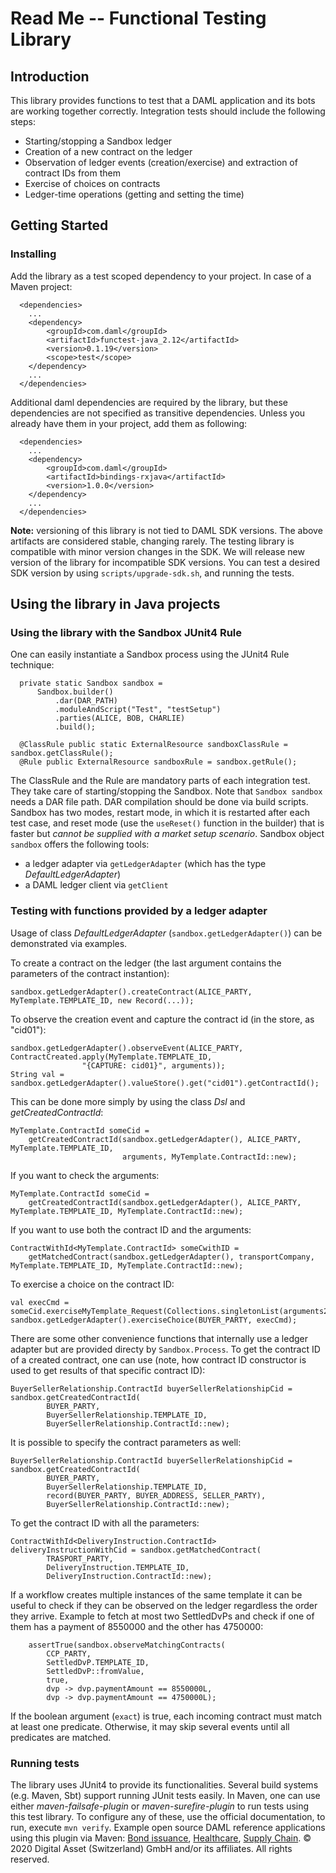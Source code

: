 # Read Me -- Functional Testing Library
## Introduction
This library provides functions to test that a DAML application and its bots are working together correctly. Integration tests should include the following steps:
* Starting/stopping a Sandbox ledger
* Creation of a new contract on the ledger
* Observation of ledger events (creation/exercise) and extraction of contract IDs from them
* Exercise of choices on contracts
* Ledger-time operations (getting and setting the time)


## Getting Started

### Installing

Add the library as a test scoped dependency to your project. In case of a Maven project:
```
  <dependencies>
    ...
    <dependency>
        <groupId>com.daml</groupId>
        <artifactId>functest-java_2.12</artifactId>
        <version>0.1.19</version>
        <scope>test</scope>
    </dependency>
    ...
  </dependencies>
```
Additional daml dependencies are required by the library, but these dependencies are not specified as transitive dependencies. Unless you already have them in your project, add them as following:
```
  <dependencies>
    ...
    <dependency>
        <groupId>com.daml</groupId>
        <artifactId>bindings-rxjava</artifactId>
        <version>1.0.0</version>
    </dependency>
    ...
  </dependencies>
```
**Note:** versioning of this library is not tied to DAML SDK versions. The above artifacts are considered stable, changing rarely. The testing library is compatible with minor version changes in the SDK. We will release new version of the library for incompatible SDK versions. You can test a desired SDK version by using `scripts/upgrade-sdk.sh`, and running the tests.
## Using the library in Java projects

### Using the library with the Sandbox JUnit4 Rule

One can easily instantiate a Sandbox process using the JUnit4 Rule technique:
```
  private static Sandbox sandbox =
      Sandbox.builder()
          .dar(DAR_PATH)
          .moduleAndScript("Test", "testSetup")
          .parties(ALICE, BOB, CHARLIE)
          .build();

  @ClassRule public static ExternalResource sandboxClassRule = sandbox.getClassRule();
  @Rule public ExternalResource sandboxRule = sandbox.getRule();
```
The ClassRule and the Rule are mandatory parts of each integration test. They take care of starting/stopping the Sandbox. Note that `Sandbox sandbox` needs a DAR file path. DAR compilation should be done via build scripts.
Sandbox has two modes, restart mode, in which it is restarted after each test case, and reset mode (use the `useReset()` function in the builder) that is faster but *cannot be supplied with a market setup scenario*.
Sandbox object `sandbox` offers the following tools:
- a ledger adapter via `getLedgerAdapter` (which has the type *DefaultLedgerAdapter*)
- a DAML ledger client via `getClient`

### Testing with functions provided by a ledger adapter

Usage of class *DefaultLedgerAdapter* (`sandbox.getLedgerAdapter()`) can be demonstrated via examples.

To create a contract on the ledger (the last argument contains the parameters of the contract instantion):
```
sandbox.getLedgerAdapter().createContract(ALICE_PARTY, MyTemplate.TEMPLATE_ID, new Record(...));
```
To observe the creation event and capture the contract id (in the store, as "cid01"):
```
sandbox.getLedgerAdapter().observeEvent(ALICE_PARTY, ContractCreated.apply(MyTemplate.TEMPLATE_ID,
                "{CAPTURE: cid01}", arguments));
String val = sandbox.getLedgerAdapter().valueStore().get("cid01").getContractId();
```
This can be done more simply by using the class *Dsl* and *getCreatedContractId*:
```
MyTemplate.ContractId someCid =
    getCreatedContractId(sandbox.getLedgerAdapter(), ALICE_PARTY, MyTemplate.TEMPLATE_ID,
                         arguments, MyTemplate.ContractId::new);
```
If you want to check the arguments:
```
MyTemplate.ContractId someCid =
    getCreatedContractId(sandbox.getLedgerAdapter(), ALICE_PARTY, MyTemplate.TEMPLATE_ID, MyTemplate.ContractId::new);
```
If you want to use both the contract ID and the arguments:

```
ContractWithId<MyTemplate.ContractId> someCwithID =
    getMatchedContract(sandbox.getLedgerAdapter(), transportCompany, MyTemplate.TEMPLATE_ID, MyTemplate.ContractId::new);
```

To exercise a choice on the contract ID:

```
val execCmd = someCid.exerciseMyTemplate_Request(Collections.singletonList(arguments2))
sandbox.getLedgerAdapter().exerciseChoice(BUYER_PARTY, execCmd);
```

There are some other convenience functions that internally use a ledger adapter but are provided directy by `Sandbox.Process`.
To get the contract ID of a created contract, one can use (note, how contract ID constructor is used to get results of that specific contract ID):
```
BuyerSellerRelationship.ContractId buyerSellerRelationshipCid = sandbox.getCreatedContractId(
        BUYER_PARTY,
        BuyerSellerRelationship.TEMPLATE_ID,
        BuyerSellerRelationship.ContractId::new);
```

It is possible to specify the contract parameters as well:
```
BuyerSellerRelationship.ContractId buyerSellerRelationshipCid = sandbox.getCreatedContractId(
        BUYER_PARTY,
        BuyerSellerRelationship.TEMPLATE_ID,
        record(BUYER_PARTY, BUYER_ADDRESS, SELLER_PARTY),
        BuyerSellerRelationship.ContractId::new);
```
To get the contract ID with all the parameters:
```
ContractWithId<DeliveryInstruction.ContractId> deliveryInstructionWithCid = sandbox.getMatchedContract(
        TRASPORT_PARTY,
        DeliveryInstruction.TEMPLATE_ID,
        DeliveryInstruction.ContractId::new);
```

If a workflow creates multiple instances of the same template it can be useful to check if they can be observed on the
ledger regardless the order they arrive.
Example to fetch at most two SettledDvPs and check if one of them has a payment of 8550000 and the other has 4750000:
```
    assertTrue(sandbox.observeMatchingContracts(
        CCP_PARTY,
        SettledDvP.TEMPLATE_ID,
        SettledDvP::fromValue,
        true,
        dvp -> dvp.paymentAmount == 8550000L,
        dvp -> dvp.paymentAmount == 4750000L);
```
If the boolean argument (`exact`) is true, each incoming contract must match at least one predicate.
Otherwise, it may skip several events until all predicates are matched.

### Running tests

The library uses JUnit4 to provide its functionalities. Several build systems (e.g. Maven, Sbt) support running JUnit tests easily.
In Maven, one can use either *maven-failsafe-plugin* or *maven-surefire-plugin* to run tests using this test library.
To configure any of these, use the official documentation, to run, execute `mvn verify`.
Example open source DAML reference applications using this plugin via Maven: [Bond issuance](https://github.com/digital-asset/ex-bond-issuance), [Healthcare](https://github.com/digital-asset/ex-healthcare-claims-processing), [Supply Chain](https://github.com/digital-asset/ex-supply-chain).
© 2020 Digital Asset (Switzerland) GmbH and/or its affiliates. All rights reserved.
